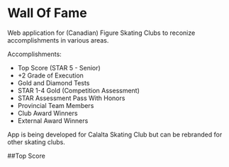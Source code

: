 # Wall Of Fame

Web application for (Canadian) Figure Skating Clubs to reconize accomplishments in various areas.

Accomplishments:

* Top Score (STAR 5 - Senior)
* +2 Grade of Execution
* Gold and Diamond Tests
* STAR 1-4 Gold (Competition Assessment)
* STAR Assessment Pass With Honors
* Provincial Team Members
* Club Award Winners
* External Award Winners

App is being developed for Calalta Skating Club but can be rebranded for other skating clubs.

##Top Score

